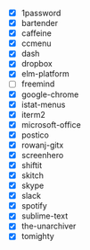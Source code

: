   - [x] 1password
  - [x] bartender
  - [x] caffeine
  - [x] ccmenu
  - [x] dash
  - [x] dropbox
  - [x] elm-platform
  - [ ] freemind
  - [x] google-chrome
  - [x] istat-menus
  - [x] iterm2
  - [x] microsoft-office
  - [x] postico
  - [x] rowanj-gitx
  - [x] screenhero
  - [x] shiftit
  - [x] skitch
  - [x] skype
  - [x] slack
  - [x] spotify
  - [x] sublime-text
  - [x] the-unarchiver
  - [x] tomighty
